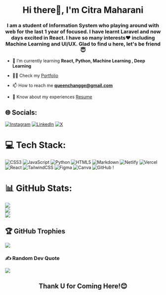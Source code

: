 <h1 align="center">Hi there👋, I'm Citra Maharani</h1>
<h3 align="center">I am a student of Information System who playing around with web for the last 1 year of focused. I have learnt Laravel and now days excited in React. I have so many interests❤️ including Machine Learning and UI/UX. Glad to find u here, let's be friend😇</h3>

- 🌱 I’m currently learning **React, Python, Machine Learning , Deep Learning**

- 👨‍💻 Check my [Portfolio](https://citrammaharani.netlify.app/)

- 📫 How to reach me **queenchangge@gmail.com**

- 📄 Know about my experiences [Resume](https://drive.google.com/file/d/1cZbEU6iELAIu3Xm1ccBYcbROLZgCMnR1/view?usp=sharing)

## 🌐 Socials:
[![Instagram](https://img.shields.io/badge/Instagram-%23E4405F.svg?logo=Instagram&logoColor=white)](https://www.instagram.com/citrammaharani) [![LinkedIn](https://img.shields.io/badge/LinkedIn-%230077B5.svg?logo=linkedin&logoColor=white)](https://www.linkedin.com/in/citra-maharani) [![X](https://img.shields.io/badge/X-black.svg?logo=X&logoColor=white)](https://twitter.com/citraammaharani)

# 💻 Tech Stack:
![CSS3](https://img.shields.io/badge/css3-%231572B6.svg?style=for-the-badge&logo=css3&logoColor=white) ![JavaScript](https://img.shields.io/badge/javascript-%23323330.svg?style=for-the-badge&logo=javascript&logoColor=%23F7DF1E) ![Python](https://img.shields.io/badge/python-3670A0?style=for-the-badge&logo=python&logoColor=ffdd54) ![HTML5](https://img.shields.io/badge/html5-%23E34F26.svg?style=for-the-badge&logo=html5&logoColor=white) ![Markdown](https://img.shields.io/badge/markdown-%23000000.svg?style=for-the-badge&logo=markdown&logoColor=white) ![Netlify](https://img.shields.io/badge/netlify-%23000000.svg?style=for-the-badge&logo=netlify&logoColor=#00C7B7) ![Vercel](https://img.shields.io/badge/vercel-%23000000.svg?style=for-the-badge&logo=vercel&logoColor=white) ![React](https://img.shields.io/badge/react-%2320232a.svg?style=for-the-badge&logo=react&logoColor=%2361DAFB) ![TailwindCSS](https://img.shields.io/badge/tailwindcss-%2338B2AC.svg?style=for-the-badge&logo=tailwind-css&logoColor=white) ![Figma](https://img.shields.io/badge/figma-%23F24E1E.svg?style=for-the-badge&logo=figma&logoColor=white) ![Canva](https://img.shields.io/badge/Canva-%2300C4CC.svg?style=for-the-badge&logo=Canva&logoColor=white) ![GitHub](https://img.shields.io/badge/github-%23121011.svg?style=for-the-badge&logo=github&logoColor=white) !

# 📊 GitHub Stats:
![](https://github-readme-stats.vercel.app/api?username=QueenChangge&theme=default&hide_border=false&include_all_commits=true&count_private=true)<br/>
![](https://github-readme-streak-stats.herokuapp.com/?user=QueenChangge&theme=default&hide_border=false)<br/>
![](https://github-readme-stats.vercel.app/api/top-langs/?username=QueenChangge&theme=default&hide_border=false&include_all_commits=true&count_private=true&layout=compact)

## 🏆 GitHub Trophies
![](https://github-profile-trophy.vercel.app/?username=QueenChangge&theme=radical&no-frame=false&no-bg=true&margin-w=4)

### ✍️ Random Dev Quote
![](https://quotes-github-readme.vercel.app/api?type=horizontal&theme=radical)

<!-- ### 🔝 Top Contributed Repo
![](https://github-contributor-stats.vercel.app/api?username=GAUTAMMANAK1&limit=5&theme=dark&combine_all_yearly_contributions=true) -->


<h2 align="center">Thank U for Coming Here!😊</h2>
